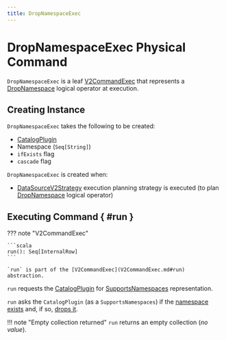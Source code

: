 ```yaml
---
title: DropNamespaceExec
---
```


# DropNamespaceExec Physical Command

`DropNamespaceExec` is a leaf [V2CommandExec](V2CommandExec.md) that represents a [DropNamespace](../logical-operators/DropNamespace.md) logical operator at execution.

## Creating Instance

`DropNamespaceExec` takes the following to be created:

* <span id="catalog"> [CatalogPlugin](../connector/catalog/CatalogPlugin.md)
* <span id="namespace"> Namespace (`Seq[String]`)
* <span id="ifExists"> `ifExists` flag
* <span id="cascade"> `cascade` flag

`DropNamespaceExec` is created when:

* [DataSourceV2Strategy](../execution-planning-strategies/DataSourceV2Strategy.md) execution planning strategy is executed (to plan [DropNamespace](../logical-operators/DropNamespace.md) logical operator)

## Executing Command { #run }

??? note "V2CommandExec"

    ```scala
    run(): Seq[InternalRow]
    ```

    `run` is part of the [V2CommandExec](V2CommandExec.md#run) abstraction.

`run` requests the [CatalogPlugin](#catalog) for [SupportsNamespaces](../connector/catalog/CatalogHelper.md#asNamespaceCatalog) representation.

`run` asks the `CatalogPlugin` (as a `SupportsNamespaces`) if the [namespace exists](../connector/catalog/SupportsNamespaces.md#namespaceExists) and, if so, [drops it](../connector/catalog/SupportsNamespaces.md#dropNamespace).

!!! note "Empty collection returned"
    `run` returns an empty collection (_no value_).
